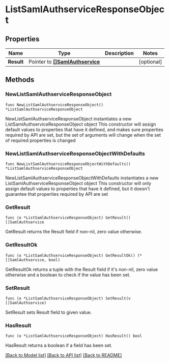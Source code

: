 # ListSamlAuthserviceResponseObject

## Properties

Name | Type | Description | Notes
------------ | ------------- | ------------- | -------------
**Result** | Pointer to [**[]SamlAuthservice**](SamlAuthservice.md) |  | [optional] 

## Methods

### NewListSamlAuthserviceResponseObject

`func NewListSamlAuthserviceResponseObject() *ListSamlAuthserviceResponseObject`

NewListSamlAuthserviceResponseObject instantiates a new ListSamlAuthserviceResponseObject object
This constructor will assign default values to properties that have it defined,
and makes sure properties required by API are set, but the set of arguments
will change when the set of required properties is changed

### NewListSamlAuthserviceResponseObjectWithDefaults

`func NewListSamlAuthserviceResponseObjectWithDefaults() *ListSamlAuthserviceResponseObject`

NewListSamlAuthserviceResponseObjectWithDefaults instantiates a new ListSamlAuthserviceResponseObject object
This constructor will only assign default values to properties that have it defined,
but it doesn't guarantee that properties required by API are set

### GetResult

`func (o *ListSamlAuthserviceResponseObject) GetResult() []SamlAuthservice`

GetResult returns the Result field if non-nil, zero value otherwise.

### GetResultOk

`func (o *ListSamlAuthserviceResponseObject) GetResultOk() (*[]SamlAuthservice, bool)`

GetResultOk returns a tuple with the Result field if it's non-nil, zero value otherwise
and a boolean to check if the value has been set.

### SetResult

`func (o *ListSamlAuthserviceResponseObject) SetResult(v []SamlAuthservice)`

SetResult sets Result field to given value.

### HasResult

`func (o *ListSamlAuthserviceResponseObject) HasResult() bool`

HasResult returns a boolean if a field has been set.


[[Back to Model list]](../README.md#documentation-for-models) [[Back to API list]](../README.md#documentation-for-api-endpoints) [[Back to README]](../README.md)


